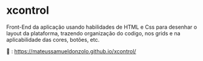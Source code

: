 # xcontrol

Front-End da aplicação usando habilidades de HTML e Css para desenhar o layout da plataforma, trazendo organização do codigo, nos grids e na aplicabilidade das cores, botões, etc.

 : https://mateussamueldonzolo.github.io/xcontrol/
